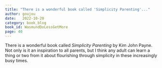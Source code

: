 ```yaml
---
title: "There is a wonderful book called 'Simplicity Parenting'..."
author: goujou
date:   2022-10-20
category: book_blog
book_id: WasmundDoLessGetMore
page: 40
---
```

There is a wonderful book called *Simplicity Parenting* by Kim John Payne.
Not only is it an inspiration to all parents, but I think any adult can learn a thing or two from it about flourishing through simplicity in these increasingly busy times.
